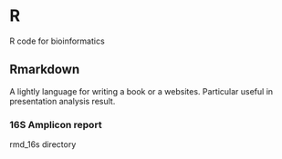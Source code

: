# R
R code for bioinformatics

## Rmarkdown
A lightly language for writing a book or a websites. Particular useful in presentation analysis result.

### 16S Amplicon report
rmd_16s directory
